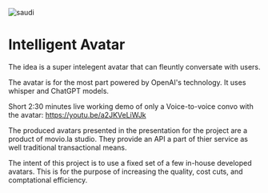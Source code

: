 ![saudi](https://user-images.githubusercontent.com/93127443/226091650-606a897a-c964-4d4d-a32e-b728dcd58585.png)


# Intelligent Avatar


The idea is a super intelegent avatar that can fleuntly conversate with users.

The avatar is for the most part powered by OpenAI's technology. It uses whisper and ChatGPT models.

Short 2:30 minutes live working demo of only a Voice-to-voice convo with the avatar: https://youtu.be/a2JKVeLiWJk

The produced avatars presented in the presentation for the project are a product of movio.la studio. They provide an API a part of thier service as well traditional transactional means.

The intent of this project is to use a fixed set of a few in-house developed avatars. This is for the purpose of increasing the quality, cost cuts, and comptational efficiency.



